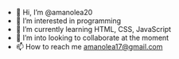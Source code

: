 - 👋 Hi, I’m @amanolea20
- 👀 I’m interested in programming
- 🌱 I’m currently learning HTML, CSS, JavaScript
- 💞️ I’m into looking to collaborate at the moment
- 📫 How to reach me amanolea17@gmail.com
